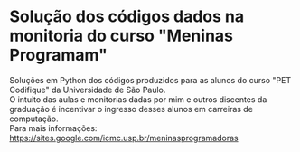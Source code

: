 # Solução dos códigos dados na monitoria do curso "Meninas Programam"
Soluções em Python dos códigos produzidos para as alunos do curso "PET Codifique" da Universidade de São Paulo.<br> O intuito das aulas e monitorias dadas por mim e outros discentes da graduação é incentivar o ingresso desses alunos em carreiras de computação.<br>
 Para mais informações: https://sites.google.com/icmc.usp.br/meninasprogramadoras
